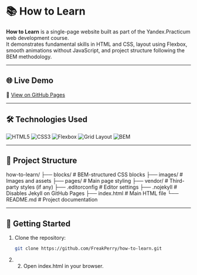 # 📚 How to Learn

**How to Learn** is a single-page website built as part of the Yandex.Practicum web development course.  
It demonstrates fundamental skills in HTML and CSS, layout using Flexbox, smooth animations without JavaScript, and project structure following the BEM methodology.

---

## 🌐 Live Demo

🔗 [View on GitHub Pages](https://freakperry.github.io/how-to-learn)

---

## 🛠 Technologies Used

![HTML5](https://img.shields.io/badge/HTML5-E34F26?style=flat&logo=html5&logoColor=white)
![CSS3](https://img.shields.io/badge/CSS3-1572B6?style=flat&logo=css3&logoColor=white)
![Flexbox](https://img.shields.io/badge/Flexbox-Layout-orange?style=flat)
![Grid Layout](https://img.shields.io/badge/CSS%20Grid-Layout-28a745?style=flat)
![BEM](https://img.shields.io/badge/BEM-Methodology-blue?style=flat)

---

## 📁 Project Structure

how-to-learn/
├── blocks/           # BEM-structured CSS blocks
├── images/           # Images and assets
├── pages/            # Main page styling
├── vendor/           # Third-party styles (if any)
├── .editorconfig     # Editor settings
├── .nojekyll         # Disables Jekyll on GitHub Pages
├── index.html        # Main HTML file
└── README.md         # Project documentation

---

## 🚀 Getting Started

1. Clone the repository:

   ```bash
   git clone https://github.com/FreakPerry/how-to-learn.git
   ```

2. 2.	Open index.html in your browser.